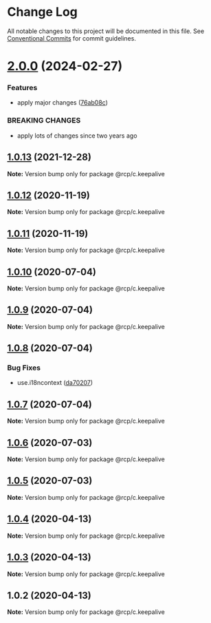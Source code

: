 # Change Log

All notable changes to this project will be documented in this file.
See [Conventional Commits](https://conventionalcommits.org) for commit guidelines.

# [2.0.0](https://github.com/imcuttle/rcp/compare/@rcp/c.keepalive@1.0.13...@rcp/c.keepalive@2.0.0) (2024-02-27)

### Features

- apply major changes ([76ab08c](https://github.com/imcuttle/rcp/commit/76ab08c0b961d33963a59f95d061f5cced94483c))

### BREAKING CHANGES

- apply lots of changes since two years ago

<a name="1.0.13"></a>

## [1.0.13](https://github.com/imcuttle/rcp/compare/@rcp/c.keepalive@1.0.12...@rcp/c.keepalive@1.0.13) (2021-12-28)

**Note:** Version bump only for package @rcp/c.keepalive

<a name="1.0.12"></a>

## [1.0.12](https://github.com/imcuttle/rcp/compare/@rcp/c.keepalive@1.0.11...@rcp/c.keepalive@1.0.12) (2020-11-19)

**Note:** Version bump only for package @rcp/c.keepalive

<a name="1.0.11"></a>

## [1.0.11](https://github.com/imcuttle/rcp/compare/@rcp/c.keepalive@1.0.10...@rcp/c.keepalive@1.0.11) (2020-11-19)

**Note:** Version bump only for package @rcp/c.keepalive

<a name="1.0.10"></a>

## [1.0.10](https://github.com/imcuttle/rcp/compare/@rcp/c.keepalive@1.0.9...@rcp/c.keepalive@1.0.10) (2020-07-04)

**Note:** Version bump only for package @rcp/c.keepalive

<a name="1.0.9"></a>

## [1.0.9](https://github.com/imcuttle/rcp/compare/@rcp/c.keepalive@1.0.8...@rcp/c.keepalive@1.0.9) (2020-07-04)

**Note:** Version bump only for package @rcp/c.keepalive

<a name="1.0.8"></a>

## [1.0.8](https://github.com/imcuttle/rcp/compare/@rcp/c.keepalive@1.0.7...@rcp/c.keepalive@1.0.8) (2020-07-04)

### Bug Fixes

- use.i18ncontext ([da70207](https://github.com/imcuttle/rcp/commit/da70207))

<a name="1.0.7"></a>

## [1.0.7](https://github.com/imcuttle/rcp/compare/@rcp/c.keepalive@1.0.6...@rcp/c.keepalive@1.0.7) (2020-07-04)

**Note:** Version bump only for package @rcp/c.keepalive

<a name="1.0.6"></a>

## [1.0.6](https://github.com/imcuttle/rcp/compare/@rcp/c.keepalive@1.0.5...@rcp/c.keepalive@1.0.6) (2020-07-03)

**Note:** Version bump only for package @rcp/c.keepalive

<a name="1.0.5"></a>

## [1.0.5](https://github.com/imcuttle/rcp/compare/@rcp/c.keepalive@1.0.4...@rcp/c.keepalive@1.0.5) (2020-07-03)

**Note:** Version bump only for package @rcp/c.keepalive

<a name="1.0.4"></a>

## [1.0.4](https://github.com/imcuttle/rcp/compare/@rcp/c.keepalive@1.0.2...@rcp/c.keepalive@1.0.4) (2020-04-13)

**Note:** Version bump only for package @rcp/c.keepalive

<a name="1.0.3"></a>

## [1.0.3](https://github.com/imcuttle/rcp/compare/@rcp/c.keepalive@1.0.2...@rcp/c.keepalive@1.0.3) (2020-04-13)

**Note:** Version bump only for package @rcp/c.keepalive

<a name="1.0.2"></a>

## 1.0.2 (2020-04-13)

**Note:** Version bump only for package @rcp/c.keepalive
